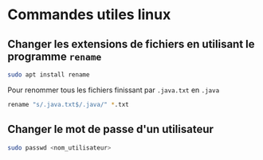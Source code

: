 # Commandes utiles linux

## Changer les extensions de fichiers en utilisant le programme `rename`

```sh
sudo apt install rename
```

Pour renommer tous les fichiers finissant par `.java.txt` en `.java`

```sh
rename "s/.java.txt$/.java/" *.txt   
```

## Changer le mot de passe d'un utilisateur

```sh
sudo passwd <nom_utilisateur>
```
